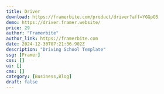 ```yaml
---
title: Driver
download: https://framerbite.com/product/driver?aff=YGGpO5
demo: https://driver.framer.website/
price: 29
author: "Framerbite"
author_link: https://framerbite.com
date: 2024-12-30T07:21:36.902Z
description: "Driving School Template"
ssg: [Framer]
css: []
ui: []
cms: []
category: [Business,Blog]
draft: false
---
```


